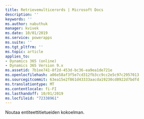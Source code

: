 ```yaml
---
title: Retrievemulticerords | Microsoft Docs
description: ''
keywords: ''
ms.author: nabuthuk
manager: kvivek
ms.date: 10/01/2019
ms.service: powerapps
ms.suite: ''
ms.tgt_pltfrm: ''
ms.topic: article
applies_to:
- Dynamics 365 (online)
- Dynamics 365 Version 9.x
ms.assetid: 7b1ee741-8f2d-453d-bc36-ea9ea1de721e
ms.openlocfilehash: a06e58af3f5e7cd312fb3cc9cc2e5c97c2957013
ms.sourcegitcommit: 63ea15e2f861d43333aacda19230cd8922d7bdfd
ms.translationtype: MT
ms.contentlocale: fi-FI
ms.lasthandoff: 10/01/2019
ms.locfileid: "72338961"
---
```

Noutaa entiteettitietueiden kokoelman.
